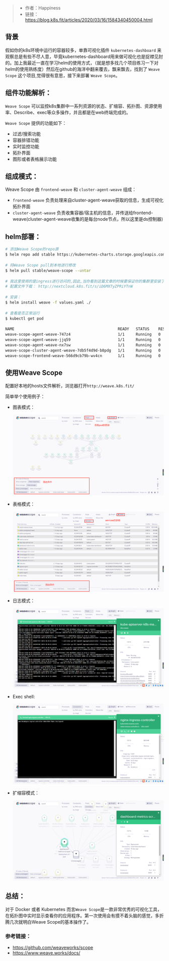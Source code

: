 > - 作者：Happiness
> - 链接：https://blog.k8s.fit/articles/2020/03/16/1584340450004.html

## 背景

假如你的k8s环境中运行的容器较多，单靠可视化插件 `kubernetes-dashboard` 来观察总是有些不尽人意，毕竟kubernetes-dashboard用来做可视化也是捉襟见肘的。加上我最近一直在学习helm的使用方式，（就是想多找几个项目练习一下对helm的使用熟练度）然后在github的海洋中翻来覆去，飘来飘去，找到了 `Weave Scope` 这个项目,觉得很有意思，接下来部署 `Weave Scope`。

## 组件功能解析：

`Weave Scope` 可以监控k8s集群中一系列资源的状态、扩缩容、拓扑图、资源使用率、Describe、exec等众多操作，并且都是在web终端完成的。

`Weave Scope` 提供的功能如下：

- 过滤/搜索功能
- 容器排错功能
- 实时监控功能
- 拓扑界面
- 图形或者表格展示功能

## 组成模式：

Weave Scope 由 `frontend-weave` 和 `cluster-agent-weave` 组成：

- `frontend-weave` 负责处理来自cluster-agent-weave获取的信息，生成可视化拓扑界面
- `cluster-agent-weave` 负责收集容器/宿主机的信息，并传送给frontend-weave(cluster-agent-weave收集的是每台node节点，所以这里是ds控制器)

## helm部署：

```bash
# 添加Weave Scope的repo源
$ helm repo add stable https://kubernetes-charts.storage.googleapis.com

# 将Weave Scope pull到本地进行修改
$ helm pull stable/weave-scope --untar 

# 我这里使用的是ingress进行访问的,因此,当你看到这篇文章的时候要保证你的集群里安装了nginx-ingress-controller或者traefik,如果没有安装可以把Service改为NodePort
# 配置文件下载： http://nextcloud.k8s.fit/s/iD6MXTyZPRiYTnW

# 安装：
$ helm install weave -f values.yaml ./

# 查看是否正常运行
$ kubectl get pod 

NAME                                              READY   STATUS    RESTARTS   AGE
weave-scope-agent-weave-747z4                     1/1     Running   0          61m
weave-scope-agent-weave-jjq59                     1/1     Running   0          61m
weave-scope-agent-weave-nx7sw                     1/1     Running   0          61m
weave-scope-cluster-agent-weave-7db5f4d9d-b8pdg   1/1     Running   0          61m
weave-scope-frontend-weave-566d9cb79b-wv4cn       1/1     Running   0          61m
```

## 使用Weave Scope

配置好本地的hosts文件解析，浏览器打开`http://weave.k8s.fit/`

简单举个使用例子：

- 图表模式：

    ![](/img/4f7d7345-f275-40b4-88a7-c2dcd7895a13.png)

- 表格模式：

    ![](/img/c98b1359-2c46-4e5f-9beb-f231b5c3ca9a.png)

- 日志模式：

    ![](/img/1394b5e8-0d2f-4ba5-87cf-73b87424e700.png)

- Exec shell:

    ![](/img/d835c979-9b69-40e2-9d05-0cb9271a1ef3.png)

- 扩缩容模式：

    ![](/img/76e844e7-5f04-475a-8fc9-004194e89180.png)

## 总结：

对于 Docker 或者 Kubernetes 而言`Weave Scope`是一款非常优秀的可视化工具，在拓扑图中实时显示查看你的应用程序。第一次使用会有摸不着头脑的感觉，多折腾几次就明白Weave Scope的基本操作了。

### 参考链接：

- https://github.com/weaveworks/scope
- https://www.weave.works/docs/